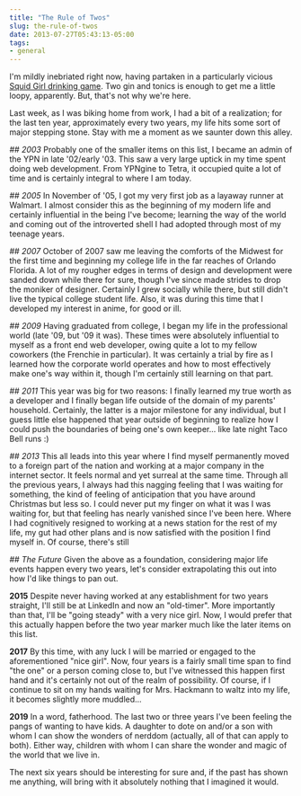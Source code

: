 ```yaml
---
title: "The Rule of Twos"
slug: the-rule-of-twos
date: 2013-07-27T05:43:13-05:00
tags:
- general
---
```

I'm mildly inebriated right now, having partaken in a particularly vicious [Squid Girl drinking game](http://www.reddit.com/r/awwnime/comments/1iqt7z/multiplayer_moe_week_42/). Two gin and tonics is enough to get me a little loopy, apparently. But, that's not why we're here.

Last week, as I was biking home from work, I had a bit of a realization; for the last ten year, approximately every two years, my life hits some sort of major stepping stone. Stay with me a moment as we saunter down this alley.

_## 2003_
Probably one of the smaller items on this list, I became an admin of the YPN in late '02/early '03. This saw a very large uptick in my time spent doing web development. From YPNgine to Tetra, it occupied quite a lot of time and is certainly integral to where I am today.

_## 2005_
In November of '05, I got my very first job as a layaway runner at Walmart. I almost consider this as the beginning of my modern life and certainly influential in the being I've become; learning the way of the world and coming out of the introverted shell I had adopted through most of my teenage years.

_## 2007_
October of 2007 saw me leaving the comforts of the Midwest for the first time and beginning my college life in the far reaches of Orlando Florida. A lot of my rougher edges in terms of design and development were sanded down while there for sure, though I've since made strides to drop the moniker of designer. Certainly I grew socially while there, but still didn't live the typical college student life. Also, it was during this time that I developed my interest in anime, for good or ill.

_## 2009_
Having graduated from college, I began my life in the professional world (late '09, but '09 it was). These times were absolutely influential to myself as a front end web developer, owing quite a lot to my fellow coworkers (the Frenchie in particular). It was certainly a trial by fire as I learned how the corporate world operates and how to most effectively make one's way within it, though I'm certainly still learning on that part.

_## 2011_
This year was big for two reasons: I finally learned my true worth as a developer and I finally began life outside of the domain of my parents' household. Certainly, the latter is a major milestone for any individual, but I guess little else happened that year outside of beginning to realize how I could push the boundaries of being one's own keeper... like late night Taco Bell runs :)

_## 2013_
This all leads into this year where I find myself permanently moved to a foreign part of the nation and working at a major company in the internet sector. It feels normal and yet surreal at the same time. Through all the previous years, I always had this nagging feeling that I was waiting for something, the kind of feeling of anticipation that you have around Christmas but less so. I could never put my finger on what it was I was waiting for, but that feeling has nearly vanished since I've been here. Where I had cognitively resigned to working at a news station for the rest of my life, my gut had other plans and is now satisfied with the position I find myself in. Of course, there's still

_## The Future_
Given the above as a foundation, considering major life events happen every two years, let's consider extrapolating this out into how I'd like things to pan out.

**2015**
Despite never having worked at any establishment for two years straight, I'll still be at LinkedIn and now an "old-timer". More importantly than that, I'll be "going steady" with a very nice girl. Now, I would prefer that this actually happen before the two year marker much like the later items on this list.

**2017**
By this time, with any luck I will be married or engaged to the aforementioned "nice girl". Now, four years is a fairly small time span to find "the one" or a person coming close to, but I've witnessed this happen first hand and it's certainly not out of the realm of possibility. Of course, if I continue to sit on my hands waiting for Mrs. Hackmann to waltz into my life, it becomes slightly more muddled...

**2019**
In a word, fatherhood. The last two or three years I've been feeling the pangs of wanting to have kids. A daughter to dote on and/or a son with whom I can show the wonders of nerddom (actually, all of that can apply to both). Either way, children with whom I can share the wonder and magic of the world that we live in.

The next six years should be interesting for sure and, if the past has shown me anything, will bring with it absolutely nothing that I imagined it would.
